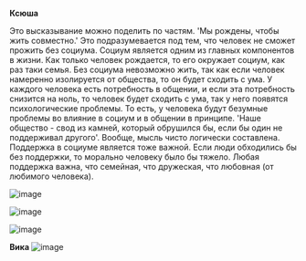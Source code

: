 **Ксюша**

Это высказывание можно поделить по частям.
'Мы рождены, чтобы жить совместно.'
Это подразумевается под тем, что человек не сможет прожить
без социума. Социум является одним из главных компонентов в жизни.
Как только человек рождается, то его окружает социум, как раз таки семья.
Без социума невозможно жить, так как если человек намеренно изолируется от общества,
то он будет сходить с ума. У каждого человека есть потребность в общении, и если эта потребность
снизится на ноль, то человек будет сходить с ума, так у него появятся психологические проблемы.
То есть, у человека будут безумные проблемы во влияние в социум и в общении в принципе.
'Наше общество - свод из камней, который обрушился бы, если бы один не поддерживал другого'.
Вообще, мысль чисто логически составлена. Поддержка в социуме является тоже важной.
Если люди обходились бы без поддержки, то морально человеку было бы тяжело. 
Любая поддержка важна, что семейная, что дружеская, что любовная (от любимого человека).

![image](https://github.com/user-attachments/assets/a4ff1332-a48a-43ce-8382-860094fcafef)

![image](https://github.com/user-attachments/assets/33d80e23-0e31-4300-86b9-e044f348af12)

![image](https://github.com/user-attachments/assets/9ebc6e8a-b258-45bf-97f4-29125c8592e5)


**Вика**
![image](https://github.com/user-attachments/assets/3b209945-f930-42b5-8c0e-c63e96b842f6)
